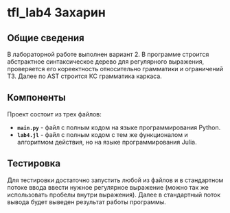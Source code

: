 # tfl_lab4 Захарин

## Общие сведения

В лабораторной работе выполнен вариант 2. В программе строится абстрактное синтаксическое дерево для регулярного выражения, проверяется его кореектность относительно грамматики и ограничений ТЗ. Далее по AST строится КС грамматика каркаса.

## Компоненты

Проект состоит из трех файлов:
-   **`main.py`** - файл с полным кодом на языке программирования Python.
-   **`lab4.jl`** - файл с полным кодом с тем же функционалом и алгоритмом действия, но на языке программирования Julia.

## Тестировка
  Для тестировки достаточно запустить любой из файлов и в стандартном потоке ввода ввести нужное регулярное выражение (можно так же использовать пробелы внутри выражения). Далее в стандартный поток вывода будет выведен результат работы программы.
